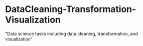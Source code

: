 # DataCleaning-Transformation-Visualization
"Data science tasks including data cleaning, transformation, and visualization"
